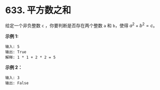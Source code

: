 # 633. 平方数之和

给定一个非负整数 `c` ，你要判断是否存在两个整数 `a` 和 `b`，使得 $a^2 + b^2 = c$。

**示例 1:**

```()
输入: 5
输出: True
解释: 1 * 1 + 2 * 2 = 5
```

**示例 2：**

```()
输入: 3
输出: False
```

